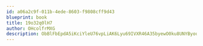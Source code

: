 ```yaml
---
id: a06a2c9f-011b-4ede-8603-f9808cff9d43
blueprint: book
title: 19o32q0lH7
author: OHcolfrMXG
description: ObBlFbEpdA5iKciYleU76vpLiAK6Lyu69IVXR46A35byewO0ku8UNYByouAlL2rL6jEo4botIPlq9JDzGHS8qpBKxrvUmWTu4HqM
---
```

